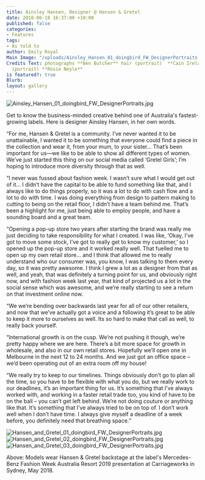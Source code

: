 ```yaml
---
title: Ainsley Hansen, Designer @ Hansen & Gretel
date: 2018-06-18 16:37:00 +10:00
published: false
categories:
- Features
tags:
- As told to
author: Emily Royal
Main Image: "/uploads/Ainsley_Hansen_01_doingbird_FW_DesignerPortraits.jpg"
Credits Text: photographs **Ben Butcher** hair (portrait)  **Cain Ireland** make-up
  (portrait) **Rosie Neyle**
is featured?: true
Blurb: 
layout: gallery
---
```


![Ainsley_Hansen_01_doingbird_FW_DesignerPortraits.jpg](/uploads/Ainsley_Hansen_01_doingbird_FW_DesignerPortraits.jpg)

Get to know the business-minded creative behind one of Australia's fastest-growing labels. Here is designer Ainsley Hansen, in her own words.

“For me, Hansen & Gretel is a community. I’ve never wanted it to be unattainable, I wanted it to be something that everyone could find a piece in the collection and wear it, from your mum, to your sister… That’s been important for us—we like to be able to show all different types of women. We’ve just started this thing on our social media called ‘Gretel Girls’; I’m hoping to introduce more diversity through that as well.

“I never was fussed about fashion week. I wasn’t sure what I would get out of it... I didn’t have the capital to be able to fund something like that, and I always like to do things properly, so it was a lot to do with cash flow and a lot to do with time. I was doing everything from design to pattern making to cutting to being on the retail floor, I didn’t have a team behind me. That’s been a highlight for me, just being able to employ people, and have a sounding board and a great team.

“Opening a pop-up store two years after starting the brand was really me just deciding to take responsibility for what I created. I was like, ‘Okay, I’ve got to move some stock, I’ve got to really get to know my customer,’ so I opened up the pop-up store and it worked really well. That fuelled me to open up my own retail store... and I think that allowed me to really understand who our consumer was, you know, I was talking to them every day, so it was pretty awesome. I think I grew a lot as a designer from that as well, and yeah, that was definitely a turning point for us, and obviously right now, and with fashion week last year, that kind of projected us a lot in the social sense which was awesome, and we’re really starting to see a return on that investment online now.

“We we’re bending over backwards last year for all of our other retailers, and now that we’ve actually got a voice and a following it’s great to be able to keep it more to ourselves as well. Its so hard to make that call as well, to really back yourself.

“International growth is on the cusp. We’re not pushing it though, we’re pretty happy where we are here. There’s a bit more space for growth in wholesale, and also in our own retail stores. Hopefully we’ll open one in Melbourne in the next 12 to 24 months. And we just got an office space – we’d been operating out of an extra room off my house!

“We really try to keep to our timelines. Things obviously don’t go to plan all the time, so you have to be flexible with what you do, but we really work to our deadlines, it’s an important thing for us. It’s something that I’ve always worked with, and working in a faster retail trade too, you kind of have to be on the ball – you can’t get left behind. We’re not doing couture or anything like that. It’s something that I’ve always tried to be on top of. I don’t work well when I don’t have time. I always give myself a deadline of a week before, you definitely need that breathing space.”

![Hansen_and_Gretel_01_doingbird_FW_DesignerPortraits.jpg](/uploads/Hansen_and_Gretel_01_doingbird_FW_DesignerPortraits.jpg)![Hansen_and_Gretel_02_doingbird_FW_DesignerPortraits.jpg](/uploads/Hansen_and_Gretel_02_doingbird_FW_DesignerPortraits.jpg)![Hansen_and_Gretel_03_doingbird_FW_DesignerPortraits.jpg](/uploads/Hansen_and_Gretel_03_doingbird_FW_DesignerPortraits.jpg)

Above: Models wear Hansen & Gretel backstage at the label's Mercedes-Benz Fashion Week Australia Resort 2019 presentation at Carriageworks in Sydney, May 2018.